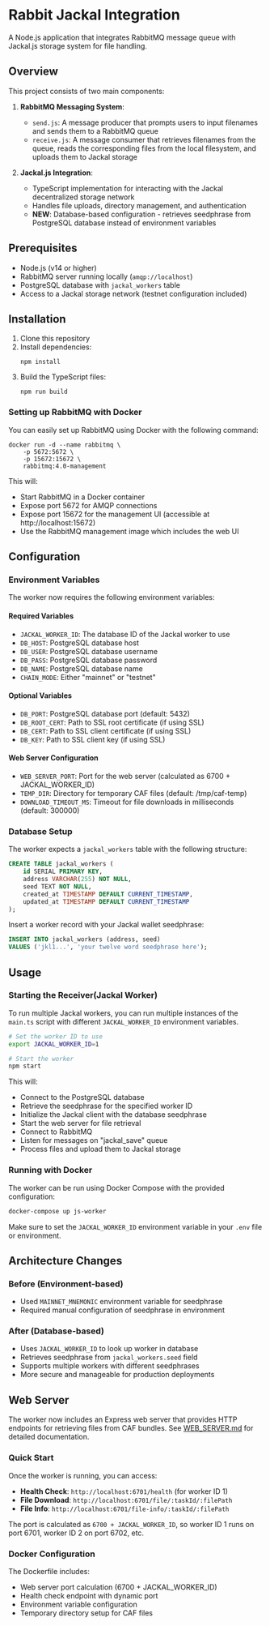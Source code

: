 # Rabbit Jackal Integration

A Node.js application that integrates RabbitMQ message queue with Jackal.js storage system for file handling.

## Overview

This project consists of two main components:

1. **RabbitMQ Messaging System**:

   - `send.js`: A message producer that prompts users to input filenames and sends them to a RabbitMQ queue
   - `receive.js`: A message consumer that retrieves filenames from the queue, reads the corresponding files from the local filesystem, and uploads them to Jackal storage

2. **Jackal.js Integration**:
   - TypeScript implementation for interacting with the Jackal decentralized storage network
   - Handles file uploads, directory management, and authentication
   - **NEW**: Database-based configuration - retrieves seedphrase from PostgreSQL database instead of environment variables

## Prerequisites

- Node.js (v14 or higher)
- RabbitMQ server running locally (`amqp://localhost`)
- PostgreSQL database with `jackal_workers` table
- Access to a Jackal storage network (testnet configuration included)

## Installation

1. Clone this repository
2. Install dependencies:
   ```
   npm install
   ```
3. Build the TypeScript files:
   ```
   npm run build
   ```

### Setting up RabbitMQ with Docker

You can easily set up RabbitMQ using Docker with the following command:

```
docker run -d --name rabbitmq \
    -p 5672:5672 \
    -p 15672:15672 \
    rabbitmq:4.0-management
```

This will:

- Start RabbitMQ in a Docker container
- Expose port 5672 for AMQP connections
- Expose port 15672 for the management UI (accessible at http://localhost:15672)
- Use the RabbitMQ management image which includes the web UI

## Configuration

### Environment Variables

The worker now requires the following environment variables:

#### Required Variables
- `JACKAL_WORKER_ID`: The database ID of the Jackal worker to use
- `DB_HOST`: PostgreSQL database host
- `DB_USER`: PostgreSQL database username
- `DB_PASS`: PostgreSQL database password
- `DB_NAME`: PostgreSQL database name
- `CHAIN_MODE`: Either "mainnet" or "testnet"

#### Optional Variables
- `DB_PORT`: PostgreSQL database port (default: 5432)
- `DB_ROOT_CERT`: Path to SSL root certificate (if using SSL)
- `DB_CERT`: Path to SSL client certificate (if using SSL)
- `DB_KEY`: Path to SSL client key (if using SSL)

#### Web Server Configuration
- `WEB_SERVER_PORT`: Port for the web server (calculated as 6700 + JACKAL_WORKER_ID)
- `TEMP_DIR`: Directory for temporary CAF files (default: /tmp/caf-temp)
- `DOWNLOAD_TIMEOUT_MS`: Timeout for file downloads in milliseconds (default: 300000)

### Database Setup

The worker expects a `jackal_workers` table with the following structure:

```sql
CREATE TABLE jackal_workers (
    id SERIAL PRIMARY KEY,
    address VARCHAR(255) NOT NULL,
    seed TEXT NOT NULL,
    created_at TIMESTAMP DEFAULT CURRENT_TIMESTAMP,
    updated_at TIMESTAMP DEFAULT CURRENT_TIMESTAMP
);
```

Insert a worker record with your Jackal wallet seedphrase:

```sql
INSERT INTO jackal_workers (address, seed) 
VALUES ('jkl1...', 'your twelve word seedphrase here');
```

## Usage

### Starting the Receiver(Jackal Worker)

To run multiple Jackal workers, you can run multiple instances of the `main.ts` script with different `JACKAL_WORKER_ID` environment variables.

```bash
# Set the worker ID to use
export JACKAL_WORKER_ID=1

# Start the worker
npm start
```

This will:

- Connect to the PostgreSQL database
- Retrieve the seedphrase for the specified worker ID
- Initialize the Jackal client with the database seedphrase
- Start the web server for file retrieval
- Connect to RabbitMQ
- Listen for messages on "jackal_save" queue
- Process files and upload them to Jackal storage

### Running with Docker

The worker can be run using Docker Compose with the provided configuration:

```bash
docker-compose up js-worker
```

Make sure to set the `JACKAL_WORKER_ID` environment variable in your `.env` file or environment.

## Architecture Changes

### Before (Environment-based)
- Used `MAINNET_MNEMONIC` environment variable for seedphrase
- Required manual configuration of seedphrase in environment

### After (Database-based)
- Uses `JACKAL_WORKER_ID` to look up worker in database
- Retrieves seedphrase from `jackal_workers.seed` field
- Supports multiple workers with different seedphrases
- More secure and manageable for production deployments

## Web Server

The worker now includes an Express web server that provides HTTP endpoints for retrieving files from CAF bundles. See [WEB_SERVER.md](./WEB_SERVER.md) for detailed documentation.

### Quick Start

Once the worker is running, you can access:

- **Health Check**: `http://localhost:6701/health` (for worker ID 1)
- **File Download**: `http://localhost:6701/file/:taskId/:filePath`
- **File Info**: `http://localhost:6701/file-info/:taskId/:filePath`

The port is calculated as `6700 + JACKAL_WORKER_ID`, so worker ID 1 runs on port 6701, worker ID 2 on port 6702, etc.

### Docker Configuration

The Dockerfile includes:
- Web server port calculation (6700 + JACKAL_WORKER_ID)
- Health check endpoint with dynamic port
- Environment variable configuration
- Temporary directory setup for CAF files
